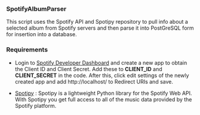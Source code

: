 ### SpotifyAlbumParser

This script uses the Spotify API and Spotipy repository to pull info about a selected album from Spotify servers and then parse it into PostGreSQL form for insertion into a database.

### Requirements

* Login to [Spotify Developer Dashboard](https://developer.spotify.com/dashboard/) and create a new app to obtain the Client ID and Client Secret. Add these to **CLIENT_ID** and **CLIENT_SECRET** in the code. After this, click edit settings of the newly created app and add http://localhost/ to Redirect URIs and save. 

* [Spotipy](https://spotipy.readthedocs.io/en/latest/) : Spotipy is a lightweight Python library for the Spotify Web API. With Spotipy you get full access to all of the music data provided by the Spotify platform.
